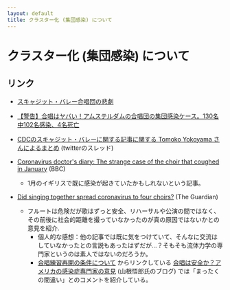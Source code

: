 ```yaml
---
layout: default
title: クラスター化 (集団感染) について
---
```


# クラスター化 (集団感染) について

## リンク

- [スキャジット・バレー合唱団の悲劇](https://note.com/xylnao/n/n94b63ff82753)

- [【警告】合唱はヤバい！アムステルダムの合唱団の集団感染ケース。130名中102名感染、4名死亡](https://mcsya.org/attention-choir-case-amsterdam/)

- [CDCのスキャジット・バレーに関する記事に関する Tomoko Yokoyama さんによるまとめ](https://twitter.com/tomokoyokoyama/status/1260954136406712321) (twitterのスレッド)

- [Coronavirus doctor's diary: The strange case of the choir that coughed in January](https://www.bbc.com/news/health-52589449) (BBC) 
  - 1月のイギリスで既に感染が起きていたかもしれないという記事。

- [Did singing together spread coronavirus to four choirs?](https://www.theguardian.com/world/2020/may/17/did-singing-together-spread-coronavirus-to-four-choirs) (The Guardian) 
  - フルートは危険だが歌はずっと安全、リハーサルや公演の間ではなく、その前後に社会的距離を撮っていなかったのが真の原因ではないかとの意見を紹介.
	- 個人的な感想：他の記事では既に気をつけていて、そんなに交流はしていなかったとの言説もあったはずだが…？そもそも流体力学の専門家というのは素人ではないのだろうか。
	- [合唱練習再開の条件について](offline-reharsal.html) からリンクしている [合唱は安全か？アメリカの感染症専門家の意見](https://mcsya.org/singing-together-safe-or-not/) (山根悟郎氏のブログ) では「まったくの間違い」とのコメントを紹介している。
